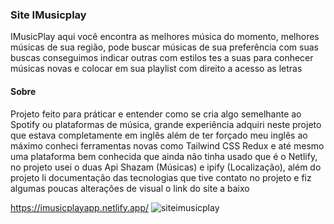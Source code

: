<h3>Site IMusicplay</h3>

<p>IMusicPlay aqui você encontra as melhores música do momento, melhores músicas de sua região, pode buscar músicas de sua preferência com suas buscas conseguimos indicar outras com estilos  tes a suas para conhecer músicas novas e colocar em sua playlist com direito a acesso as letras</p>

   



<h4>Sobre</h4>
<p>Projeto feito para práticar e entender como se cria algo semelhante ao Spotify ou plataformas de música, grande experiência adquiri neste projeto que estava completamente em inglês além de ter forçado meu inglês ao máximo conheci ferramentas novas como  Tailwind CSS Redux e até mesmo uma plataforma bem conhecida que ainda não tinha usado que é o Netlify, no projeto usei o duas Api Shazam (Músicas) e ipify (Localização), além do projeto li documentação das tecnologias que tive contato no projeto e fiz algumas poucas alterações de visual o link do site a baixo</p>




https://imusicplayapp.netlify.app/
![siteimusicplay](https://user-images.githubusercontent.com/97806169/192648860-005bf655-f764-4eae-b7c9-6d3b15e82d20.png)
